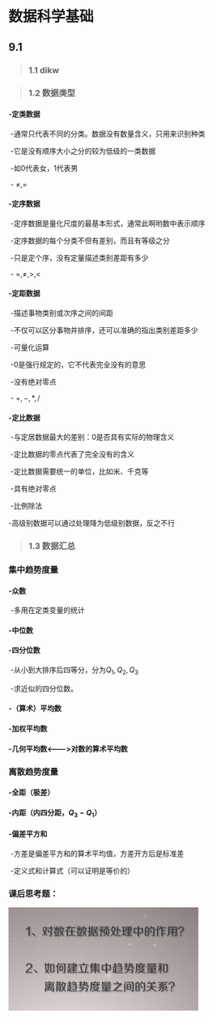 # 数据科学基础

## 9.1

> ### 1.1 dikw

> ### 1.2 数据类型

#### -定类数据

​	-通常只代表不同的分类。数据没有数量含义，只用来识别种类

​	-它是没有顺序大小之分的较为低级的一类数据

​	-如0代表女，1代表男

​	- $\neq, =$

#### -定序数据

​	-定序数据是量化尺度的最基本形式，通常此啊哟数中表示顺序

​	-定序数据的每个分类不但有差别，而且有等级之分

​	-只是定个序，没有定量描述类别差距有多少

​	- $=, \ne, >, <$

#### -定距数据

​	-描述事物类别或次序之间的间距

​	-不仅可以区分事物并排序，还可以准确的指出类别差距多少

​	-可量化运算

​	-0是强行规定的，它不代表完全没有的意思

​	-没有绝对零点

​	- $+, -, *, /$

#### -定比数据

​	-与定居数据最大的差别：0是否具有实际的物理含义

​	-定比数据的零点代表了完全没有的含义

​	-定比数据需要统一的单位，比如米、千克等

​	-具有绝对零点

​	-比例除法

-高级别数据可以通过处理降为低级别数据，反之不行

> ### 1.3 数据汇总

### 集中趋势度量

#### -众数

​	-多用在定类变量的统计

#### -中位数

#### -四分位数

​	-从小到大排序后四等分，分为$Q_1, Q_2, Q_3$

​	-求近似的四分位数。

#### -（算术）平均数

#### -加权平均数

#### -几何平均数<--->对数的算术平均数

### 离散趋势度量

#### -全距（极差）

#### -内距（内四分距，$Q_3 - Q_1$）

#### -偏差平方和

​	-方差是偏差平方和的算术平均值，方差开方后是标准差

​	-定义式和计算式（可以证明是等价的）

### 课后思考题：

![image-20210902173714844](数据科学基础.assets/image-20210902173714844.png)

